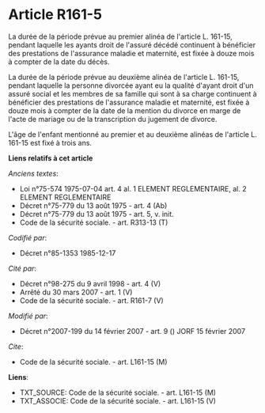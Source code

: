 # Article R161-5

La durée de la période prévue au premier alinéa de l'article L. 161-15, pendant laquelle les ayants droit de l'assuré décédé
continuent à bénéficier des prestations de l'assurance maladie et maternité, est fixée à douze mois à compter de la date du
décès.

La durée de la période prévue au deuxième alinéa de l'article L. 161-15, pendant laquelle la personne divorcée ayant eu la
qualité d'ayant droit d'un assuré social et les membres de sa famille qui sont à sa charge continuent à bénéficier des
prestations de l'assurance maladie et maternité, est fixée à douze mois à compter de la date de la mention du divorce en
marge de l'acte de mariage ou de la transcription du jugement de divorce. 

L'âge de l'enfant mentionné au premier et au deuxième alinéas de l'article L. 161-15 est fixé à trois ans.

**Liens relatifs à cet article**

_Anciens textes_:

  - Loi n°75-574 1975-07-04 art. 4 al. 1 ELEMENT REGLEMENTAIRE, al. 2 ELEMENT REGLEMENTAIRE
  - Décret n°75-779 du 13 août 1975 - art. 4 (Ab)
  - Décret n°75-779 du 13 août 1975 - art. 5, v. init.
  - Code de la sécurité sociale. - art. R313-13 (T)

_Codifié par_:

  - Décret n°85-1353 1985-12-17

_Cité par_:

  - Décret n°98-275 du 9 avril 1998 - art. 4 (V)
  - Arrêté du 30 mars 2007 - art. 1 (V)
  - Code de la sécurité sociale. - art. R161-7 (V)

_Modifié par_:

  - Décret n°2007-199 du 14 février 2007 - art. 9 () JORF 15 février 2007

_Cite_:

  - Code de la sécurité sociale. - art. L161-15 (M)

**Liens**:

  - TXT_SOURCE: Code de la sécurité sociale. - art. L161-15 (M)
  - TXT_ASSOCIE: Code de la sécurité sociale. - art. L161-15 (V)
